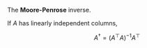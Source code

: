 The **Moore-Penrose** inverse.

If $A$ has linearly independent columns,

$$
A^\dagger = (A^\top A)^{-1}A^\top
$$